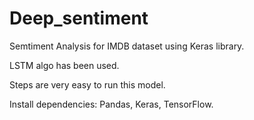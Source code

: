 # Deep_sentiment

Semtiment Analysis for IMDB dataset using Keras library.

LSTM algo has been used.

Steps are very easy to run this model.

Install dependencies: Pandas, Keras, TensorFlow.
